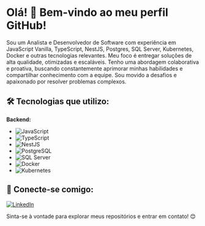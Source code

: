 # Olá! 👋 Bem-vindo ao meu perfil GitHub!

Sou um Analista e Desenvolvedor de Software com experiência em JavaScript Vanilla, TypeScript, NestJS, Postgres, SQL Server, Kubernetes, Docker e outras tecnologias relevantes. Meu foco é entregar soluções de alta qualidade, otimizadas e escaláveis.
Tenho uma abordagem colaborativa e proativa, buscando constantemente aprimorar minhas habilidades e compartilhar conhecimento com a equipe. Sou movido a desafios e apaixonado por resolver problemas complexos.

## 🛠️ Tecnologias que utilizo:

**Backend:**
* <img src="https://img.shields.io/badge/JavaScript-F7DF1E?style=for-the-badge&logo=javascript&logoColor=black" alt="JavaScript"/>
* <img src="https://img.shields.io/badge/TypeScript-007ACC?style=for-the-badge&logo=typescript&logoColor=white" alt="TypeScript"/>
* <img src="https://img.shields.io/badge/NestJS-E0234E?style=for-the-badge&logo=nestjs&logoColor=white" alt="NestJS"/>
* <img src="https://img.shields.io/badge/PostgreSQL-316192?style=for-the-badge&logo=postgresql&logoColor=white" alt="PostgreSQL"/>
* <img src="https://img.shields.io/badge/SQLServer-CC2927?style=for-the-badge&logo=microsoftsqlserver&logoColor=white" alt="SQL Server"/>
* <img src="https://img.shields.io/badge/Docker-2496ED?style=for-the-badge&logo=docker&logoColor=white" alt="Docker"/>
* <img src="https://img.shields.io/badge/Kubernetes-326CE5?style=for-the-badge&logo=kubernetes&logoColor=white" alt="Kubernetes"/>

## 🤝 Conecte-se comigo:

[![LinkedIn](https://img.shields.io/badge/LinkedIn-0077B5?style=for-the-badge&logo=linkedin&logoColor=white)](SEU_LINKEDIN_AQUI)

Sinta-se à vontade para explorar meus repositórios e entrar em contato! 😊
